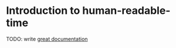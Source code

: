 # Introduction to human-readable-time

TODO: write [great documentation](http://jacobian.org/writing/what-to-write/)
